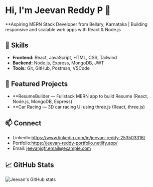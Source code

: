 # Hi, I'm Jeevan Reddy P 👋

**Aspiring MERN Stack Developer from Bellary, Karnataka | Building responsive and scalable web apps with React & Node.js

## 🔭 Skills
- **Frontend:** React, JavaScript, HTML, CSS, Tailwind
- **Backend:** Node.js, Express, MongoDB, JWT
- **Tools:** Git, GitHub, Postman, VSCode

## 🚀 Featured Projects
- **ResumeBuilder — Fullstack MERN app to build Resume (React, Node.js, MongoDB, Express)
- **Car Racing  — 3D car racing UI using three.js (React, three.js)

## 📫 Connect
- LinkedIn:https://www.linkedin.com/in/jeevan-reddy-253503316/
- Portfolio:https://jeevan-reddy-portfolio.netlify.app/
- Email: jeevanjgfr.email@example.com

## 📈 GitHub Stats
![Jeevan's GitHub stats](https://github-readme-stats.vercel.app/api?username=JeevanReddyP&show_icons=true)
